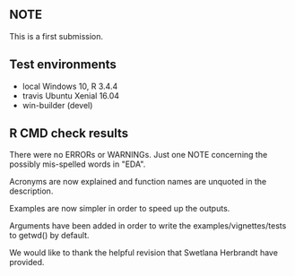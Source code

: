 ## NOTE
This is a first submission.

## Test environments
* local Windows 10, R 3.4.4
* travis Ubuntu Xenial 16.04
* win-builder (devel)

## R CMD check results
There were no ERRORs or WARNINGs. Just one NOTE
concerning the possibly mis-spelled words in "EDA".

Acronyms are now explained and function names 
are unquoted in the description.

Examples are now simpler in order to speed up the 
outputs.

Arguments have been added in order to write the 
examples/vignettes/tests to getwd() by default.

We would like to thank the helpful revision that 
Swetlana Herbrandt have provided.




